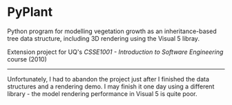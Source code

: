 PyPlant
=======

Python program for modelling vegetation growth as an inheritance-based tree data structure, including 3D rendering using the Visual 5 libray.

Extension project for UQ's *CSSE1001 - Introduction to Software Engineering* course (2010)

----

Unfortunately, I had to abandon the project just after I finished the data structures and a rendering demo. I may finish it one day using a different library - the model rendering performance in Visual 5 is quite poor.
